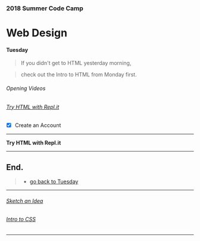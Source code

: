### 2018 Summer Code Camp
# Web Design

#### Tuesday

> If you didn't get to HTML yesterday morning, 

> check out the Intro to HTML from Monday first.

###### Opening Videos

###### [Try HTML with Repl.it](tuesday-replit.md)

- [x] Create an Account

***

**Try HTML with Repl.it** 



***

## End.

> - [go back to Tuesday](tuesday.md)

***

###### [Sketch an Idea](tuesday-ideas.md)

###### [Intro to CSS](tuesday-intro-to-css.md)

***
